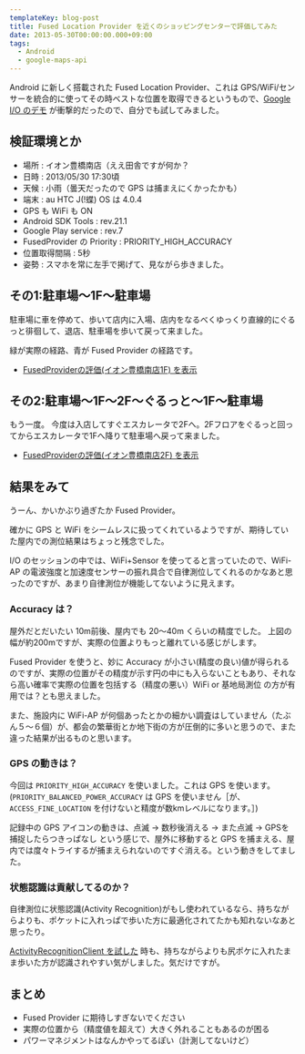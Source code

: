 ```yaml
---
templateKey: blog-post
title: Fused Location Provider を近くのショッピングセンターで評価してみた
date: 2013-05-30T00:00:00.000+09:00
tags:
  - Android
  - google-maps-api
---
```

Android に新しく搭載された Fused Location Provider、これは GPS/WiFi/センサーを統合的に使ってその時ベストな位置を取得できるというもので、[Google I/O のデモ](http://www.youtube.com/watch?feature=player_detailpage&v=URcVZybzMUI#t=733s) が衝撃的だったので、自分でも試してみました。
<!--more-->
## 検証環境とか

* 場所 : イオン豊橋南店（ええ田舎ですが何か？
* 日時 : 2013/05/30 17:30頃
* 天候 : 小雨（曇天だったので GPS は捕まえにくかったかも）
* 端末 : au HTC J(!蝶) OS は 4.0.4
* GPS も WiFi も ON
* Android SDK Tools : rev.21.1
* Google Play service : rev.7
* FusedProvider の Priority : PRIORITY_HIGH_ACCURACY
* 位置取得間隔 : 5秒
* 姿勢 : スマホを常に左手で掲げて、見ながら歩きました。

## その1:駐車場〜1F〜駐車場

駐車場に車を停めて、歩いて店内に入場、店内をなるべくゆっくり直線的にぐるっと徘徊して、退店、駐車場を歩いて戻って来ました。

緑が実際の経路、青が Fused Provider の経路です。

* [FusedProviderの評価(イオン豊橋南店1F) を表示](https://maps.google.co.jp/maps/ms?msa=0&msid=206106708723125678709.0004ddec1d5240e6ba1d3&brcurrent=3,0x6004d3ebe16cdde1:0xfb92e7477942b89b,0&ie=UTF8&t=h&ll=34.709597,137.387786&spn=0.001372,0.001735&source=embed)

## その2:駐車場〜1F〜2F〜ぐるっと〜1F〜駐車場

もう一度。
今度は入店してすぐエスカレータで2Fへ。2Fフロアをぐるっと回ってからエスカレータで1Fへ降りて駐車場へ戻って来ました。

* [FusedProviderの評価(イオン豊橋南店2F) を表示](https://maps.google.co.jp/maps/ms?t=h&brcurrent=3,0x6004d3ec8f3f5bf5:0x7b6f4e2f69453e37,1&msa=0&msid=206106708723125678709.0004ddec316197e38b987&source=embed&ie=UTF8&ll=34.709546,137.388057&spn=0.003479,0.004517)

## 結果をみて

うーん、かいかぶり過ぎたか Fused Provider。

確かに GPS と WiFi をシームレスに扱ってくれているようですが、期待していた屋内での測位結果はちょっと残念でした。

I/O のセッションの中では、WiFi+Sensor を使ってると言っていたので、WiFi-AP の電波強度と加速度センサーの振れ具合で自律測位してくれるのかなあと思ったのですが、あまり自律測位が機能してないように見えます。

###  Accuracy は？

屋外だとだいたい 10m前後、屋内でも 20〜40m くらいの精度でした。
上図の幅が約200mですが、実際の位置よりもっと離れている感じがします。

Fused Provider を使うと、妙に Accuracy が小さい(精度の良い)値が得られるのですが、実際の位置がその精度が示す円の中にも入らないこともあり、それなら高い確率で実際の位置を包括する（精度の悪い）WiFi or 基地局測位 の方が有用では？とも思えました。

また、施設内に WiFi-AP が何個あったとかの細かい調査はしていません（たぶん５〜６個）が、都会の繁華街とか地下街の方が圧倒的に多いと思うので、また違った結果が出るものと思います。

### GPS の動きは？

今回は ``PRIORITY_HIGH_ACCURACY`` を使いました。これは GPS を使います。(``PRIORITY_BALANCED_POWER_ACCURACY`` は GPS を使いません［が、 ``ACCESS_FINE_LOCATION`` を付けないと精度が数kmレベルになります。］)

記録中の GPS アイコンの動きは、点滅 → 数秒後消える → また点滅 → GPSを捕捉したらつきっぱなし という感じで、屋外に移動すると GPS を捕まえる、屋内では度々トライするが捕まえられないのですぐ消える。という動きをしてました。

### 状態認識は貢献してるのか？

自律測位に状態認識(Activity Recognition)がもし使われているなら、持ちながらよりも、ポケットに入れっぱで歩いた方に最適化されてたかも知れないなあと思ったり。

[ActivityRecognitionClient を試した](http://amay077.github.io/blog/2013/05/18/getting-started-activity-recognition/) 時も、持ちながらよりも尻ポケに入れたまま歩いた方が認識されやすい気がしました。気だけですが。

## まとめ

* Fused Provider に期待しすぎないでください
* 実際の位置から（精度値を超えて）大きく外れることもあるのが困る
* パワーマネジメントはなんかやってるぽい（計測してないけど）